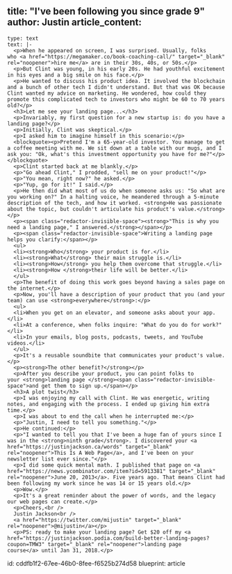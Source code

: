 title: "I've been following you since grade 9"
author: Justin
article_content:
  -
    type: text
    text: |-
      <p>When he appeared on screen, I was surprised. Usually, folks who <a href="https://megamaker.co/book-coaching-call/" target="_blank" rel="noopener">hire me</a> are in their 30s, 40s, or 50s.</p>
      <p>But Clint was young, in his early 20s. He had youthful excitement in his eyes and a big smile on his face.</p>
      <p>He wanted to discuss his product idea. It involved the blockchain and a bunch of other tech I didn't understand. But that was OK because Clint wanted my advice on marketing. He wondered, how could they promote this complicated tech to investors who might be 60 to 70 years old?</p>
      <h3>Let me see your landing page...</h3>
      <p>Invariably, my first question for a new startup is: do you have a landing page?</p>
      <p>Initially, Clint was skeptical.</p>
      <p>I asked him to imagine himself in this scenario:</p>
      <blockquote><p>Pretend I'm a 65-year-old investor. You manage to get a coffee meeting with me. We sit down at a table with our mugs, and I ask you: "Ok, what's this investment opportunity you have for me?"</p></blockquote>
      <p>Clint started back at me blankly.</p>
      <p>"Go ahead Clint," I prodded, "sell me on your product!"</p>
      <p>"You mean, right now?" he asked.</p>
      <p>"Yup, go for it!" I said.</p>
      <p>He then did what most of us do when someone asks us: "So what are you working on?" In a halting voice, he meandered through a 5-minute description of the tech, and how it worked. <strong>He was passionate about the topic, but couldn't articulate his product's value.</strong></p>
      <p><span class="redactor-invisible-space"><strong>"This is why you need a landing page," I answered.</strong></span></p>
      <p><span class="redactor-invisible-space">Writing a landing page helps you clarify:</span></p>
      <ul>
      <li><strong>Who</strong> your product is for.</li>
      <li><strong>What</strong> their main struggle is.</li>
      <li><strong>How</strong> you help them overcome that struggle.</li>
      <li><strong>How </strong>their life will be better.</li>
      </ul>
      <p>The benefit of doing this work goes beyond having a sales page on the internet.</p>
      <p>Now, you'll have a description of your product that you (and your team) can use <strong>everywhere</strong>:</p>
      <ul>
      <li>When you get on an elevator, and someone asks about your app.</li>
      <li>At a conference, when folks inquire: "What do you do for work?"</li>
      <li>In your emails, blog posts, podcasts, tweets, and YouTube videos.</li>
      </ul>
      <p>It's a reusable soundbite that communicates your product's value.</p>
      <p><strong>The other benefit?</strong></p>
      <p>After you describe your product, you can point folks to your <strong>landing page </strong><span class="redactor-invisible-space">and get them to sign up.</span></p>
      <h3>A plot twist</h3>
      <p>I was enjoying my call with Clint. He was energetic, writing notes, and engaging with the process. I ended up giving him extra time.</p>
      <p>I was about to end the call when he interrupted me:</p>
      <p>"Justin, I need to tell you something."</p>
      <p>He continued:</p>
      <p>"I wanted to tell you that I've been a huge fan of yours since I was in the <strong>ninth grade</strong>. I discovered your <a href="https://justinjackson.ca/words" target="_blank" rel="noopener">This Is A Web Page</a>, and I've been on your newsletter list ever since."</p>
      <p>I did some quick mental math. I published that page on <a href="https://news.ycombinator.com/item?id=5913381" target="_blank" rel="noopener">June 20, 2013</a>. Five years ago. That means Clint had been following my work since he was 14 or 15 years old.</p>
      <p>Wow.</p>
      <p>It's a great reminder about the power of words, and the legacy our web pages can create.</p>
      <p>Cheers,<br />
      Justin Jackson<br />
      <a href="https://twitter.com/mijustin" target="_blank" rel="noopener">@mijustin</a></p>
      <p>PS: ready to make your landing page? Get $20 off my <a href="https://justinjackson.podia.com/build-better-landing-pages?coupon=TMW3" target="_blank" rel="noopener">landing page course</a> until Jan 31, 2018.</p>
id: cddfb1f2-67ee-46b0-8fee-f6525b274d58
blueprint: article
